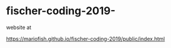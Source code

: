 # fischer-coding-2019-


website at


https://mariofish.github.io/fischer-coding-2019/public/index.html


